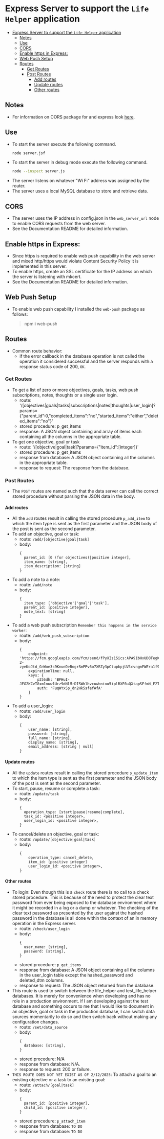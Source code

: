 # Express Server to support the `Life Helper` application

- [Express Server to support the `Life Helper` application](#express-server-to-support-the-life-helper-application)
  - [Notes](#notes)
  - [Use](#use)
  - [CORS](#cors)
  - [Enable https in Express:](#enable-https-in-express)
  - [Web Push Setup](#web-push-setup)
  - [Routes](#routes)
    - [Get Routes](#get-routes)
    - [Post Routes](#post-routes)
      - [Add routes](#add-routes)
      - [Update routes](#update-routes)
      - [Other routes](#other-routes)

## Notes

- For information on CORS package for and express look [here](https://expressjs.com/en/resources/middleware/cors.html).

## Use

- To start the server execute the following command.
  ```bash
  node server.jsf
  ```
- To start the server in debug mode execute the following command.
  ```bash
  node --inspect server.js
  ```
- The server listens on whatever "Wi Fi" address was assigned by the router.
- The server uses a local MySQL database to store and retrieve data.

## CORS

- The server uses the IP address in config.json in the `web_server_url` node to enable CORS requests from the web server.
- See the Documentation README for detailed information.

## Enable https in Express:

- Since https is required to enable web push capability in the web server and mixed http/https would violate Content Security Policy it is implemented in this server.
- To enable https, create an SSL certificate for the IP address on which the server is listening with mkcert.
- See the Documentation README for detailed information.

## Web Push Setup

- To enable web push capability I installed the `web-push` package as follows:
  > npm i web-push

## Routes

- Common route behavior:
  - if the error callback in the database operation is not called the operation it considered successful and the server responds with a response status code of 200, `OK`.

### Get Routes

- To get a list of zero or more objectives, goals, tasks, web push subscriptions, notes, thoughts or a single user login.
  - route: '/[objectives|goals|tasks|subscriptions|notes|thoughts|user_login]?params={"parent_id":0,"completed_items":"no","started_items":"either","deleted_items":"no"}'
  - stored procedure: p_get_items
  - response: A JSON object containing and array of items each containing all the columns in the appropriate table.
- To get one objective, goal or task
  - route: '/[objective|goal|task]?params={"item_id":[integer]}'
  - stored procedure: p_get_items
  - response from database: A JSON object containing all the columns in the appropriate table.
  - response to request: The response from the database.

### Post Routes

- The `POST` routes are named such that the data server can call the correct stored procedure without parsing the JSON data in the body.

#### Add routes

- All the `add` routes result in calling the stored procedure `p_add_item` to which the item type is sent as the first parameter and the JSON body of the post is sent as the second parameter.
- To add an objective, goal or task:
  - route: `/add/[objective|goal|task]`
  - body:
    ```
    {
      parent_id: [0 (for objectives)|positive integer],
      item_name: [string],
      item_description: [string]
    }
    ```
- To add a note to a note:
  - route: `/add/note`
  - body:
    ```
    {
      item_type: ['objective'|'goal'|'task'],
      parent_id: [positive integer],
      note_text: [string]
    }
    ```
- To add a web push subscription `Remember this happens in the service worker`:
  - route: `/add/web_push_subscription`
  - body:
    ```
    {
        endpoint: 'https://fcm.googleapis.com/fcm/send/fPyXIz1Sics:APA91bHxUDOTegKvpS5EpbG5-2-zyeKoJtd_GnWoe3s9KnueDeBogrSmPPv6o7XRZy3pCtupbpjUVlcvngnFWEra1f9mY0q6f5RH3n7AkFYf8IDjmuBgufzcnCroIlcb4quneIqS0FqP',
        expirationTime: null,
        keys: {
            p256dh: 'BPHuI-JEG2KCvT8xm1nuw1Urz9dNlMrDISWh1hvcuwbniou5iplBXE0aQXtapSFfmN_F2TyjBL8uVNgFVZtVLP4',
            auth: 'FuqWYxSp_dn2Hk5sfefAfA'
        }
    }
    ```
- To add a user_login:
  - route: `/add/user_login`
  - body:
    ```
    {
        user_name: [string],
        password: [string],
        full_name: [string],
        display_name: [string],
        email_address: [string | null]
    }
    ```

#### Update routes

- All the `update` routes result in calling the stored procedure `p_update_item` to which the item type is sent as the first parameter and the JSON body of the post is sent as the second parameter.
- To start, pause, resume or complete a task:
  - route: `/update/task`
  - body:
    ```
    {
      operation_type: [start|pause|resume|complete],
      task_id: <positive integer>,
      user_login_id: <positive integer>,
    }
    ```
- To cancel/delete an objective, goal or task:
  - route: `/update/[objective|goal|task]`
  - body:
    ```
    {
        operation_type: cancel_delete,
        item_id: [positive integer]
        user_login_id: <positive integer>,
    }
    ```

#### Other routes

- To login: Even though this is a `check` route there is no call to a check stored procedure. This is because of the need to protect the clear text password from ever being exposed to the database environment where it might be recorded in a log or a dump or whatever. The checking of the clear text password as presented by the user against the hashed password in the database is all done within the context of an in memory operation in the Express server.
  - route: `/check/user_login`
  - body:
    ```
    {
      user_name: [string],
      password: [string],
    }
    ```
  - stored procedure: `p_get_items`
  - response from database: A JSON object containing all the columns in the user_login table except the hashed_password and deleted_dtm columns.
  - response to request: The JSON object returned from the database.
- This route is used to switch between the life_helper and test_life_helper databases. It is merely for convenience when developing and has no role in a production environment. If I am developing against the test database and something occurs to me that I would like to document in an objective, goal or task in the production database, I can switch data sources momentarily to do so and then switch back without making any configuration changes.
  - route: `/set/data_source`
  - body:
    ```
    {
      database: [string],
    }
    ```
  - stored procedure: N/A
  - response from database: N/A.
  - response to request: 200 or failure.
- `THIS ROUTE DOES NOT YET EXIST AS OF 2/12/2025`: To attach a goal to an existing objective or a task to an existing goal:
  - route: `/attach/[goal|task]`
  - body:
    ```
    {
      parent_id: [positive integer],
      child_id: [positive integer],
    }
    ```
  - stored procedure: `p_attach_item`
  - response from database: `TO DO`
  - response from database: `TO DO`
